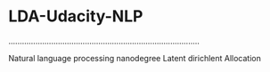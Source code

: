 # LDA-Udacity-NLP
.....................................................................................

Natural language processing nanodegree Latent dirichlent Allocation
